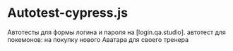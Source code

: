 # Autotest-cypress.js
Автотесты для формы логина и пароля на [login.qa.studio]. автотест для покемонов: на покупку нового Аватара для своего тренера
